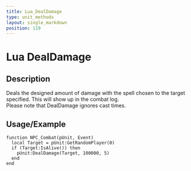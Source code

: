 ```yaml
---
title: Lua_DealDamage
type: unit_methods
layout: single_markdown
position: 119
---
```


# Lua DealDamage

## Description

Deals the designed amount of damage with the spell chosen to the target specified. This will show up in the combat log.           
Please note that DealDamage ignores cast times.       

## Usage/Example

```
function NPC_Combat(pUnit, Event)
  local Target = pUnit:GetRandomPlayer(0)
  if (Target:IsAlive()) then
    pUnit:DealDamage(Target, 100000, 5)
  end
end
```
